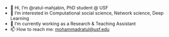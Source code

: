 - 👋 Hi, I’m @ratul-mahjabin, PhD student @ USF
- 👀 I’m interested in Computational social science, Network science, Deep Learning
- 🌱 I’m currently working as a Research & Teaching Assistant
- 📫 How to reach me: mohammadratul@usf.edu

<!---
ratul-mahjabin/ratul-mahjabin is a ✨ special ✨ repository because its `README.md` (this file) appears on your GitHub profile.
You can click the Preview link to take a look at your changes.
--->

